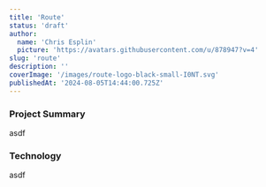 ```yaml
---
title: 'Route'
status: 'draft'
author:
  name: 'Chris Esplin'
  picture: 'https://avatars.githubusercontent.com/u/878947?v=4'
slug: 'route'
description: ''
coverImage: '/images/route-logo-black-small-I0NT.svg'
publishedAt: '2024-08-05T14:44:00.725Z'
---
```


### Project Summary

asdf

### Technology

asdf